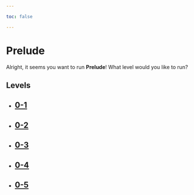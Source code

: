 ```yaml
---

toc: false

---
```


# Prelude

Alright, it seems you want to run **Prelude**! What level would you like to run?

## Levels


- ## [0-1](/any/0-prelude/any-0-1.md)

- ## [0-2](/any/0-prelude/any-0-2.md)

- ## [0-3](/any/0-prelude/any-0-3.md)

- ## [0-4](/any/0-prelude/any-0-4.md)

- ## [0-5](/any/0-prelude/any-0-5.md)
